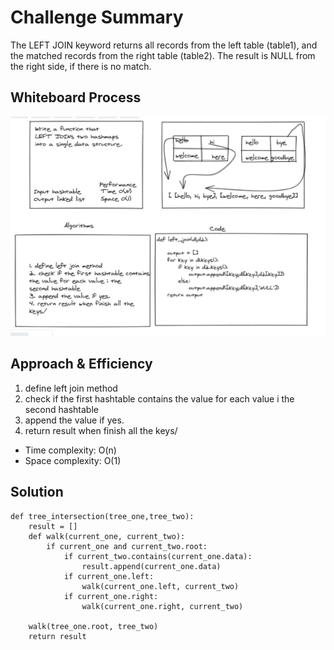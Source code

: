 # Challenge Summary

The LEFT JOIN keyword returns all records from the left table (table1), and the matched records from the right table (table2). The result is NULL from the right side, if there is no match.

## Whiteboard Process

![](../../assests/left-join.PNG)
## Approach & Efficiency
1. define left join method
2. check if the first hashtable contains
the value for each value i the 
second hashtable
3. append the value if yes.
4. return result when finish all the
keys/


- Time complexity: O(n)
- Space complexity: O(1)

## Solution
```
def tree_intersection(tree_one,tree_two):
    result = []
    def walk(current_one, current_two):
        if current_one and current_two.root:
            if current_two.contains(current_one.data):
                result.append(current_one.data)
            if current_one.left:
                walk(current_one.left, current_two)
            if current_one.right:
                walk(current_one.right, current_two)

    walk(tree_one.root, tree_two)
    return result
    
